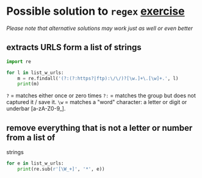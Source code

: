 
# Possible solution to `regex` [exercise](01tuesday-regex-exercise.md)
*Please note that alternative solutions may work just as well or even better*

## extracts URLS form a list of strings

```python
import re

for l in list_w_urls:
    m = re.findall('(?:(?:https?|ftp):\/\/)?[\w.]+\.[\w]+.', l)
    print(m)

```

`?` = matches either once or zero times
`?:` = matches the group but does not captured it / save it.
`\w` = matches a "word" character: a letter or digit or underbar [a-zA-Z0-9_].


## remove everything that is not a letter or number from a list of
strings

```python
for e in list_w_urls:
    print(re.sub(r'[\W_+]', '*', e))
```
